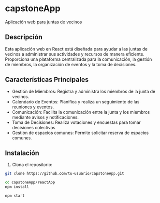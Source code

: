 # capstoneApp
Aplicación web para juntas de vecinos

## Descripción

Esta aplicación web en React está diseñada para ayudar a las juntas de vecinos a administrar sus actividades y recursos de manera eficiente. Proporciona una plataforma centralizada para la comunicación, la gestión de miembros, la organización de eventos y la toma de decisiones.

## Características Principales

- Gestión de Miembros: Registra y administra los miembros de la junta de vecinos.
- Calendario de Eventos: Planifica y realiza un seguimiento de las reuniones y eventos.
- Comunicación: Facilita la comunicación entre la junta y los miembros mediante avisos y notificaciones.
- Toma de Decisiones: Realiza votaciones y encuestas para tomar decisiones colectivas.
- Gestión de espacios comunes: Permite solicitar reserva de espacios comunes.

## Instalación

1. Clona el repositorio:

```bash
git clone https://github.com/tu-usuario/capstoneApp.git

cd capstoneApp/reactApp
npm install

npm start

